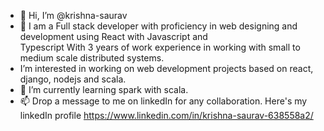 - 👋 Hi, I’m @krishna-saurav
- 👀 I am a Full stack developer with proficiency in web designing and development using React with Javascript and    
  Typescript With 3 years of work experience in working with small to medium scale distributed systems. 
- I’m interested in working on web development projects based on react, django, nodejs and scala.
- 🌱 I’m currently learning spark with scala.
- 📫 Drop a message to me on linkedIn for any collaboration. Here's my linkedIn profile https://www.linkedin.com/in/krishna-saurav-638558a2/
